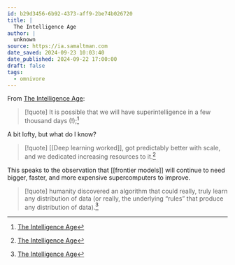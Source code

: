 ```yaml
---
id: b29d3456-6b92-4373-aff9-2be74b026720
title: |
  The Intelligence Age
author: |
  unknown
source: https://ia.samaltman.com
date_saved: 2024-09-23 10:03:40
date_published: 2024-09-22 17:00:00
draft: false
tags:
  - omnivore
---
```

From [The Intelligence Age](https://ia.samaltman.com):

> [!quote]
> It is possible that we will have superintelligence in a few thousand days (!);[^b29d3456-6b92-4373-aff9-2be74b026720]

A bit lofty, but what do I know?

> [!quote]
> [[Deep learning worked]], got predictably better with scale, and we dedicated increasing resources to it.[^b29d3456-6b92-4373-aff9-2be74b026720]

This speaks to the observation that [[frontier models]] will continue to need bigger, faster, and more expensive supercomputers to improve.

> [!quote]
> humanity discovered an algorithm that could really, truly learn any distribution of data (or really, the underlying “rules” that produce any distribution of data).[^b29d3456-6b92-4373-aff9-2be74b026720]

[^b29d3456-6b92-4373-aff9-2be74b026720]: [The Intelligence Age](https://ia.samaltman.com)